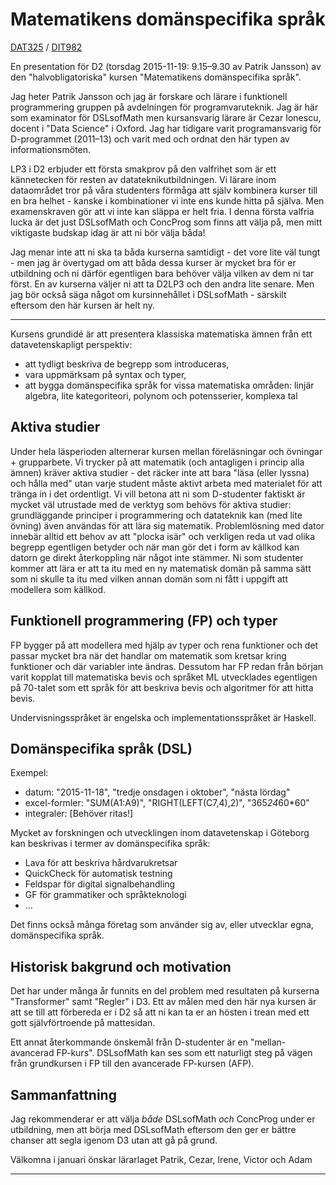 # Matematikens domänspecifika språk
[DAT325](https://student.portal.chalmers.se/sv/chalmersstudier/programinformation/Sidor/SokProgramutbudet.aspx?course_id=24179&parsergrp=2) / [DIT982](http://kursplaner.gu.se/english/DIT982.pdf)

En presentation för D2 (torsdag 2015-11-19: 9.15–9.30 av Patrik
Jansson) av den "halvobligatoriska" kursen "Matematikens domänspecifika
språk".

Jag heter Patrik Jansson och jag är forskare och lärare i funktionell
programmering gruppen på avdelningen för programvaruteknik. Jag är här
som examinator för DSLsofMath men kursansvarig lärare är Cezar
Ionescu, docent i "Data Science" i Oxford. Jag har tidigare varit
programansvarig för D-programmet (2011–13) och varit med och ordnat
den här typen av informationsmöten.

LP3 i D2 erbjuder ett första smakprov på den valfrihet som är ett
kännetecken för resten av datateknikutbildningen. Vi lärare inom
dataområdet tror på våra studenters förmåga att själv kombinera kurser
till en bra helhet - kanske i kombinationer vi inte ens kunde hitta på
själva. Men examenskraven gör att vi inte kan släppa er helt fria. I
denna första valfria lucka är det just DSLsofMath och ConcProg som
finns att välja på, men mitt viktigaste budskap idag är att ni
bör välja båda!

Jag menar inte att ni ska ta båda kurserna samtidigt - det vore lite
väl tungt - men jag är övertygad om att båda dessa kurser är mycket
bra för er utbildning och ni därför egentligen bara behöver välja
vilken av dem ni tar först. En av kurserna väljer ni att ta D2LP3 och
den andra lite senare. Men jag bör också säga något om kursinnehållet
i DSLsofMath - särskilt eftersom den här kursen är helt ny.

----

Kursens grundidé är att presentera klassiska matematiska ämnen från
ett datavetenskapligt perspektiv:

* att tydligt beskriva de begrepp som introduceras,
* vara uppmärksam på syntax och typer,
* att bygga domänspecifika språk for vissa matematiska områden: linjär algebra, lite kategoriteori, polynom och potensserier, komplexa tal

## Aktiva studier

Under hela läsperioden alternerar kursen mellan föreläsningar och
övningar + grupparbete.  Vi trycker på att matematik (och antagligen i
princip alla ämnen) kräver aktiva studier - det räcker inte att bara
"läsa (eller lyssna) och hålla med" utan varje student måste aktivt
arbeta med materialet för att tränga in i det ordentligt. Vi vill
betona att ni som D-studenter faktiskt är mycket väl utrustade med de
verktyg som behövs för aktiva studier: grundläggande principer i
programmering och datateknik kan (med lite övning) även användas för
att lära sig matematik. Problemlösning med dator innebär alltid ett
behov av att "plocka isär" och verkligen reda ut vad olika begrepp
egentligen betyder och när man gör det i form av källkod kan datorn ge
direkt återkoppling när något inte stämmer. Ni som studenter kommer
att lära er att ta itu med en ny matematisk domän på samma sätt som ni
skulle ta itu med vilken annan domän som ni fått i uppgift att
modellera som källkod.

## Funktionell programmering (FP) och typer

FP bygger på att modellera med hjälp av typer och rena funktioner och
det passar mycket bra när det handlar om matematik som kretsar kring
funktioner och där variabler inte ändras. Dessutom har FP redan från
början varit kopplat till matematiska bevis och språket ML utvecklades
egentligen på 70-talet som ett språk för att beskriva bevis och
algoritmer för att hitta bevis.

Undervisningsspråket är engelska och implementationsspråket är Haskell.

## Domänspecifika språk (DSL)

Exempel:
* datum: "2015-11-18", "tredje onsdagen i oktober", "nästa lördag"
* excel-formler: "SUM(A1:A9)", "RIGHT(LEFT(C7,4),2)", "365*24*60*60"
* integraler: [Behöver ritas!]

Mycket av forskningen och utvecklingen inom datavetenskap i Göteborg
kan beskrivas i termer av domänspecifika språk:

* Lava för att beskriva hårdvarukretsar
* QuickCheck för automatisk testning
* Feldspar för digital signalbehandling
* GF för grammatiker och språkteknologi
* ...

Det finns också många företag som använder sig av, eller utvecklar
egna, domänspecifika språk.

## Historisk bakgrund och motivation

Det har under många år funnits en del problem med resultaten på
kurserna "Transformer" samt "Regler" i D3. Ett av målen med den här
nya kursen är att se till att förbereda er i D2 så att ni kan ta er an
hösten i trean med ett gott självförtroende på mattesidan.

Ett annat återkommande önskemål från D-studenter är en
"mellan-avancerad FP-kurs". DSLsofMath kan ses som ett naturligt steg
på vägen från grundkursen i FP till den avancerade FP-kursen (AFP).

## Sammanfattning

Jag rekommenderar er att välja *både* DSLsofMath *och* ConcProg under
er utbildning, men att börja med DSLsofMath eftersom den ger er bättre
chanser att segla igenom D3 utan att gå på grund.

Välkomna i januari önskar lärarlaget
  Patrik, Cezar, Irene, Victor och Adam

----------------
